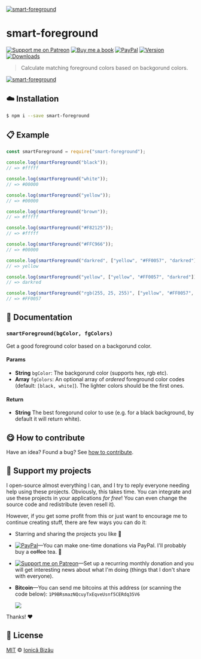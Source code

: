 
[![smart-foreground](http://i.imgur.com/qSwot88.png)](#)

# smart-foreground

 [![Support me on Patreon][badge_patreon]][patreon] [![Buy me a book][badge_amazon]][amazon] [![PayPal][badge_paypal_donate]][paypal-donations] [![Version](https://img.shields.io/npm/v/smart-foreground.svg)](https://www.npmjs.com/package/smart-foreground) [![Downloads](https://img.shields.io/npm/dt/smart-foreground.svg)](https://www.npmjs.com/package/smart-foreground)

> Calculate matching foreground colors based on backgorund colors.

[![smart-foreground](http://i.imgur.com/2nx2Q0z.png)](#)

## :cloud: Installation

```sh
$ npm i --save smart-foreground
```


## :clipboard: Example



```js
const smartForeground = require("smart-foreground");

console.log(smartForeground("black"));
// => #fffff

console.log(smartForeground("white"));
// => #00000

console.log(smartForeground("yellow"));
// => #00000

console.log(smartForeground("brown"));
// => #fffff

console.log(smartForeground("#F82125"));
// => #fffff

console.log(smartForeground("#FFC966"));
// => #00000

console.log(smartForeground("darkred", ["yellow", "#FF0057", "darkred"]));
// => yellow

console.log(smartForeground("yellow", ["yellow", "#FF0057", "darkred"]));
// => darkred

console.log(smartForeground("rgb(255, 25, 255)", ["yellow", "#FF0057", "darkred"]));
// => #FF0057
```

## :memo: Documentation


### `smartForeground(bgColor, fgColors)`
Get a good foreground color based on a backgorund color.

#### Params
- **String** `bgColor`: The backgorund color (supports hex, rgb etc).
- **Array** `fgColors`: An optional array of *ordered* foreground color codes (default: `[black, white]`). The lighter colors should be the first ones.

#### Return
- **String** The best foregorund color to use (e.g. for a black background, by default it will return white).



## :yum: How to contribute
Have an idea? Found a bug? See [how to contribute][contributing].


## :sparkling_heart: Support my projects

I open-source almost everything I can, and I try to reply everyone needing help using these projects. Obviously,
this takes time. You can integrate and use these projects in your applications *for free*! You can even change the source code and redistribute (even resell it).

However, if you get some profit from this or just want to encourage me to continue creating stuff, there are few ways you can do it:

 - Starring and sharing the projects you like :rocket:
 - [![PayPal][badge_paypal]][paypal-donations]—You can make one-time donations via PayPal. I'll probably buy a ~~coffee~~ tea. :tea:
 - [![Support me on Patreon][badge_patreon]][patreon]—Set up a recurring monthly donation and you will get interesting news about what I'm doing (things that I don't share with everyone).
 - **Bitcoin**—You can send me bitcoins at this address (or scanning the code below): `1P9BRsmazNQcuyTxEqveUsnf5CERdq35V6`

    ![](https://i.imgur.com/z6OQI95.png)

Thanks! :heart:



## :scroll: License

[MIT][license] © [Ionică Bizău][website]

[badge_patreon]: http://ionicabizau.github.io/badges/patreon.svg
[badge_amazon]: http://ionicabizau.github.io/badges/amazon.svg
[badge_paypal]: http://ionicabizau.github.io/badges/paypal.svg
[badge_paypal_donate]: http://ionicabizau.github.io/badges/paypal_donate.svg
[patreon]: https://www.patreon.com/ionicabizau
[amazon]: http://amzn.eu/hRo9sIZ
[paypal-donations]: https://www.paypal.com/cgi-bin/webscr?cmd=_s-xclick&hosted_button_id=RVXDDLKKLQRJW
[donate-now]: http://i.imgur.com/6cMbHOC.png

[license]: http://showalicense.com/?fullname=Ionic%C4%83%20Biz%C4%83u%20%3Cbizauionica%40gmail.com%3E%20(https%3A%2F%2Fionicabizau.net)&year=2016#license-mit
[website]: https://ionicabizau.net
[contributing]: /CONTRIBUTING.md
[docs]: /DOCUMENTATION.md
